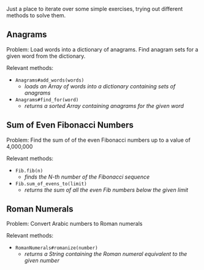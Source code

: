 Just a place to iterate over some simple exercises, trying out different methods to solve them.

## Anagrams

Problem: Load words into a dictionary of anagrams. Find anagram sets for a given word from the dictionary.

Relevant methods:

* `Anagrams#add_words(words)`
    * _loads an Array of words into a dictionary containing sets of anagrams_
* `Anagrams#find_for(word)`
    * _returns a sorted Array containing anagrams for the given word_

## Sum of Even Fibonacci Numbers

Problem: Find the sum of of the even Fibonacci numbers up to a value of 4,000,000

Relevant methods:

* `Fib.fib(n)`
    * _finds the N-th number of the Fibonacci sequence_
* `Fib.sum_of_evens_to(limit)`
    * _returns the sum of all the even Fib numbers below the given limit_

## Roman Numerals

Problem: Convert Arabic numbers to Roman numerals

Relevant methods:

* `RomanNumerals#romanize(number)`
    * _returns a String containing the Roman numeral equivalent to the given number_
